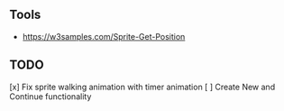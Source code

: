 ## Tools
- https://w3samples.com/Sprite-Get-Position

## TODO
[x] Fix sprite walking animation with timer animation
[ ] Create New and Continue functionality